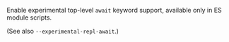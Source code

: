 <!-- YAML
added: v14.3.0
-->

Enable experimental top-level `await` keyword support, available only in ES
module scripts.

(See also `--experimental-repl-await`.)

